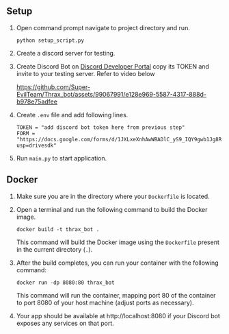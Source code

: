 ## Setup

1. Open command prompt navigate to project directory and run.

   ```shell
   python setup_script.py
   ```
2. Create a discord server for testing.
3. Create Discord Bot on [Discord Developer Portal](https://discord.com/developers/applications) copy its TOKEN and invite to your testing server.
   Refer to video below
   
   https://github.com/Super-EvilTeam/Thrax_bot/assets/99067991/e128e969-5587-4317-888d-b978e75adfee
4. Create `.env` file and add following lines.

   ```properties
   TOKEN = "add discord bot token here from previous step"
   FORM = "https://docs.google.com/forms/d/1JXLxeXnhAwWBADlC_yS9_IQY9gwb1Jg8RM79mAoLSVM/edit?usp=drivesdk"
   ```
5. Run `main.py` to start application.

## Docker

1. Make sure you are in the directory where your `Dockerfile` is located.
2. Open a terminal and run the following command to build the Docker image.

   ```shell
   docker build -t thrax_bot .
   ```

   This command will build the Docker image using the `Dockerfile` present in the current directory (`.`).
3. After the build completes, you can run your container with the following command:

   ```shell
   docker run -dp 8080:80 thrax_bot
   ```

   This command will run the container, mapping port 80 of the container to port 8080 of your host machine (adjust ports as necessary).
4. Your app should be available at http://localhost:8080 if your Discord bot exposes any services on that port.